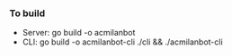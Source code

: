 ### To build
- Server: go build -o acmilanbot
- CLI: go build -o acmilanbot-cli ./cli && ./acmilanbot-cli